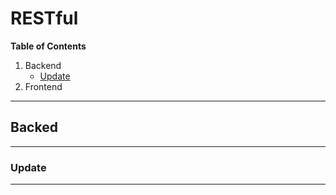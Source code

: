 # RESTful

**Table of Contents**

1. Backend
    * [Update](#update)
2. Frontend


---

## Backed

---

### Update

---
